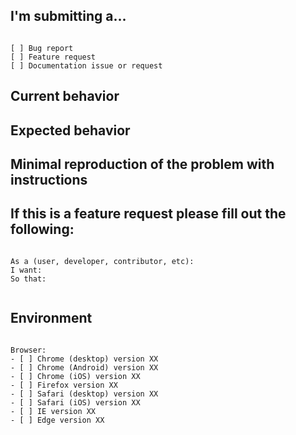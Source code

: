 ## I'm submitting a...

<pre><code>
[ ] Bug report  <!-- Please search GitHub for a similar issue or PR before submitting -->
[ ] Feature request
[ ] Documentation issue or request
</code></pre>

## Current behavior

<!-- Describe how the issue manifests. -->

## Expected behavior

<!-- a cards section for tips on holloween and best place to visit for holloween party -->
<!-- glowing fonts using CSS keyframes -->

## Minimal reproduction of the problem with instructions

## If this is a feature request please fill out the following:

<pre><code>
As a (user, developer, contributor, etc):
I want:
So that:
<!-- Describe the motivation or the concrete use case. -->
</code></pre>

## Environment

<pre><code>
Browser:
- [ ] Chrome (desktop) version XX
- [ ] Chrome (Android) version XX
- [ ] Chrome (iOS) version XX
- [ ] Firefox version XX
- [ ] Safari (desktop) version XX
- [ ] Safari (iOS) version XX
- [ ] IE version XX
- [ ] Edge version XX
</code></pre>
